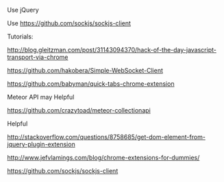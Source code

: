 Use jQuery

Use https://github.com/sockjs/sockjs-client

Tutorials:

http://blog.gleitzman.com/post/31143094370/hack-of-the-day-javascript-transport-via-chrome

https://github.com/hakobera/Simple-WebSocket-Client

https://github.com/babyman/quick-tabs-chrome-extension



Meteor API may Helpful

https://github.com/crazytoad/meteor-collectionapi 


Helpful

http://stackoverflow.com/questions/8758685/get-dom-element-from-jquery-plugin-extension

http://www.jefvlamings.com/blog/chrome-extensions-for-dummies/

https://github.com/sockjs/sockjs-client